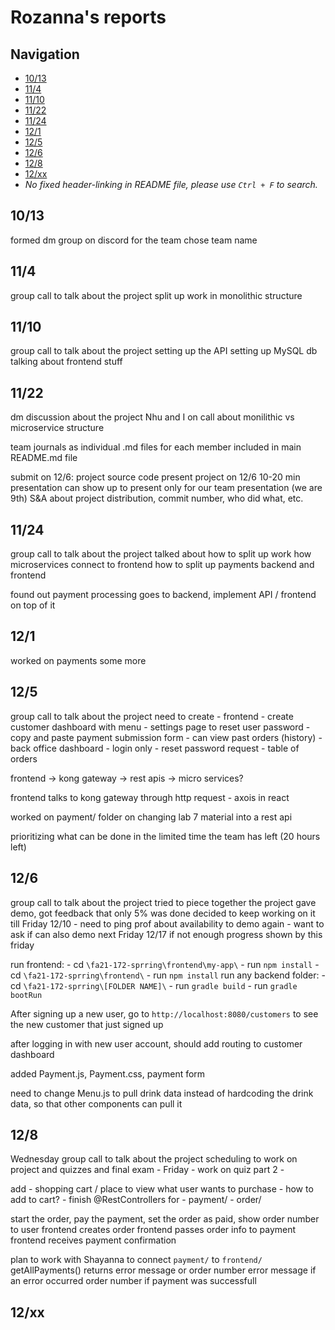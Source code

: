 # Rozanna's reports

## Navigation
 - [10/13](##10/13)
 - [11/4](##11/4)
 - [11/10](##11/10)
 - [11/22](##11/22)
 - [11/24](##11/24)
 - [12/1](##12/1)
 - [12/5](##12/5)
 - [12/6](##12/6)
 - [12/8](##12/8)
 - [12/xx](##12/xx)
 - *No fixed header-linking in README file, please use `Ctrl + F` to search.*

## 10/13
formed dm group on discord for the team
chose team name

## 11/4
group call to talk about the project
split up work in monolithic structure

## 11/10
group call to talk about the project
setting up the API
setting up MySQL db
talking about frontend stuff

## 11/22
dm discussion about the project
Nhu and I on call about monilithic vs microservice structure

team journals as individual .md files for each member
included in main README.md file

submit on 12/6:
project source code
present project on 12/6
10-20 min presentation
can show up to present only for our team presentation (we are 9th)
S&A about project distribution, commit number, who did what, etc.

## 11/24
group call to talk about the project
talked about how to split up work
how microservices connect to frontend
how to split up payments backend and frontend

found out payment processing goes to backend, implement API / frontend on top of it

## 12/1
worked on payments some more

## 12/5
group call to talk about the project
need to create
    - frontend
        - create customer dashboard with menu
        - settings page to reset user password
        - copy and paste payment submission form
        - can view past orders (history)
    - back office dashboard
        - login only
        - reset password request
        - table of orders

frontend -> kong gateway -> rest apis -> micro services?

frontend talks to kong gateway through http request - axois in react

worked on payment/ folder on changing lab 7 material into a rest api

prioritizing what can be done in the limited time the team has left (20 hours left)

## 12/6
group call to talk about the project
tried to piece together the project
gave demo, got feedback that only 5% was done
decided to keep working on it till Friday 12/10
    - need to ping prof about availability to demo again
    - want to ask if can also demo next Friday 12/17 if not enough progress shown by this friday

run frontend:
    - cd `\fa21-172-sprring\frontend\my-app\`
    - run `npm install`
    - cd `\fa21-172-sprring\frontend\`
    - run `npm install`
run any backend folder:
    - cd `\fa21-172-sprring\[FOLDER NAME]\`
    - run `gradle build`
    - run `gradle bootRun`

After signing up a new user, go to `http://localhost:8080/customers` to see the new customer that just signed up

after logging in with new user account, should add routing to customer dashboard

added Payment.js, Payment.css, payment form

need to change Menu.js to pull drink data instead of hardcoding the drink data, so that other components can pull it

## 12/8
Wednesday
group call to talk about the project
scheduling to work on project and quizzes and final exam
    - Friday - work on quiz part 2
    - 

add
    - shopping cart / place to view what user wants to purchase
        - how to add to cart?
    - finish @RestControllers for 
        - payment/
        - order/

start the order, pay the payment, set the order as paid, show order number to user
frontend creates order
frontend passes order info to payment
frontend receives payment confirmation

plan to work with Shayanna to connect `payment/` to `frontend/`
getAllPayments() returns error message or order number
    error message if an error occurred
    order number if payment was successfull

## 12/xx